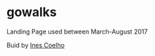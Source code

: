 # gowalks

Landing Page used between March-August 2017

Buid by [Ines Coelho](http://www.inescoelho.info/)
